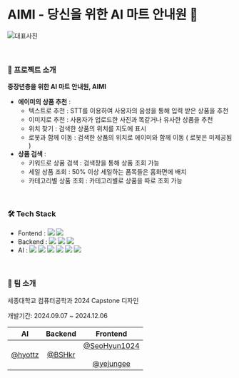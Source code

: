 # AIMI - 당신을 위한 AI 마트 안내원 🛒

![대표사진](https://github.com/user-attachments/assets/4f210872-7557-4b4b-8da1-a7b466c149b2)

&nbsp;

### 📢 프로젝트 소개
**중장년층을 위한 AI 마트 안내원, AIMI**
- **에이미의 상품 추천** : 
   - 텍스트로 추천 : STT를 이용하여 사용자의 음성을 통해 입력 받은 상품을 추천
   - 이미지로 추천 : 사용자가 업로드한 사진과 똑같거나 유사한 상품을 추천
   - 위치 찾기 : 검색한 상품의 위치를 지도에 표시
   - 로봇과 함께 이동 : 검색한 상품의 위치로 에이미와 함께 이동 ( 로봇은 미제공됨 )
- **상품 검색** :
   - 키워드로 상품 검색 : 검색창을 통해 상품 조회 가능
   - 세일 상품 조회 : 50% 이상 세일하는 품목들은 홈화면에 배치
   - 카테고리별 상품 조회 : 카테고리별로 상품을 따로 조회 가능

&nbsp;

### 🛠️ Tech Stack

- Fontend : ![](https://img.shields.io/badge/Flutter-02569B?style=flat-square&logo=Flutter&logoColor=white)  ![](https://img.shields.io/badge/Dart-0175C2?style=flat-square&logo=Dart&logoColor=white)
- Backend : ![](https://img.shields.io/badge/SpringBoot-6DB33F?style=flat-square&logo=springboot&logoColor=white)  ![](https://img.shields.io/badge/JAVA-007396?style=flat-square&logo=Java&logoColor=white) ![](https://img.shields.io/badge/MySQL-4479A1?style=flat-square&logo=MySQL&logoColor=white)
- AI : ![](https://img.shields.io/badge/Python-3776AB?style=flat-square&logo=Python&logoColor=white)  ![](https://img.shields.io/badge/Flask-000000?style=flat-square&logo=Flask&logoColor=white) ![](https://img.shields.io/badge/pandas-150458?style=flat-square&logo=pandas&logoColor=white) ![](https://img.shields.io/badge/Elasticsearch-005571?style=flat-square&logo=Elasticsearch&logoColor=white) ![](https://img.shields.io/badge/PyTorch-EE4C2C?style=flat-square&logo=PyTorch&logoColor=white) ![](https://img.shields.io/badge/JSON-000000?style=flat-square&logo=JSON&logoColor=white)
  
&nbsp;

### 🙆 팀 소개

세종대학교 컴퓨터공학과 2024 Capstone 디자인  

개발기간: 2024.09.07 ~ 2024.12.06

|<center> AI </center>|<center>Backend</center>|<center>Frontend</center>|
|:--------:|:--------:|:--------:|
|<center> [@hyottz](https://github.com/hyottz) </center>|<center>[@BSHkr](https://github.com/BSHkr)</center>|<center>[@SeoHyun1024](https://github.com/SeoHyun1024)</center> <br> <center>[@yejungee](https://github.com/yejungee)</center> |
